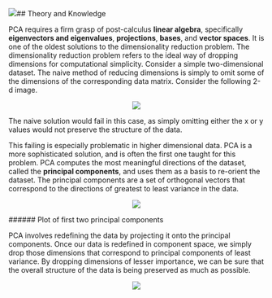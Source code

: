 ![](/assets/image8.png)## Theory and Knowledge

PCA requires a firm grasp of post-calculus **linear algebra**, specifically **eigenvectors and eigenvalues**, **projections**, **bases**, and **vector spaces**. It is one of the oldest solutions to the dimensionality reduction problem. The dimensionality reduction problem refers to the ideal way of dropping dimensions for computational simplicity. 
Consider a simple two-dimensional dataset. The naive method of reducing dimensions is simply to omit some of the dimensions of the corresponding data matrix. Consider the following 2-d image. 

<p align="center">
	<img class="plot" src="/assets/image8.png" />
</p>

The naive solution would fail in this case, as simply omitting either the x or y values would not preserve the structure of the data. 

This failing is especially problematic in  higher dimensional data. PCA is a more sophisticated solution, and is often the first one taught for this problem. PCA computes the most meaningful directions of the dataset, called the **principal components**, and uses them as a basis to re-orient the dataset. The principal components are a set of orthogonal vectors that correspond to the directions of greatest to least variance in the data.

<p align="center">
	<img class="plot" src="/assets/image6.png" />
</p>
###### Plot of first two principal components

PCA involves redefining the data by projecting it onto the principal components. Once our data is redefined in component space, we simply drop those dimensions that correspond to principal components of least variance. By dropping dimensions of lesser importance, we can be sure that the overall structure of the data is being preserved as much as possible.

<p align="center">
	<img class="plot" src="/assets/image8.png" />
</p>









